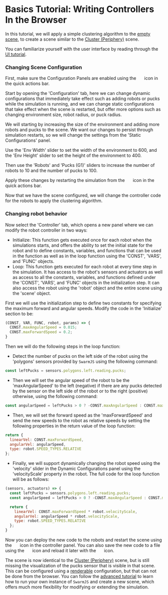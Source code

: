 # Basics Tutorial: Writing Controllers In the Browser

In this tutorial, we will apply a simple clustering algorithm to the [empty scene](https://m-abdulhak.github.io/SwarmJS/?scene=emptyScene), to create a scene similar to the [Cluster (Periphery)](https://m-abdulhak.github.io/SwarmJS/?scene=peripheryCluster) scene.

You can familiarize yourself with the user interface by reading through the [UI tutorial](./user-interface.md).

### Changing Scene Configuration

First, make sure the Configuration Panels are enabled using the &nbsp;<img src="https://raw.githubusercontent.com/FortAwesome/Font-Awesome/5.x/svgs/solid/cog.svg" width="10" height="10">&nbsp; icon in the quick actions bar.

Start by opening the 'Configuration' tab, here we can change dynamic configurations that immediately take effect such as adding robots or pucks while the simulation is running, and we can change static configurations that take effect when the scene is restarted, but offer more options such as changing environment size, robot radius, or puck radius.

We will starting by increasing the size of the environment and adding more robots and pucks to the scene. We want our changes to persist through simulation restarts, so we will change the settings from the 'Static Configurations' panel.

Use the 'Env Width' slider to set the width of the environment to 600, and the 'Env Height' slider to set the height of the environment to 400.


Then use the 'Robots' and 'Pucks (G1)' sliders to increase the number of robots to 10 and the number of pucks to 100.

Apply these changes by restarting the simulation from the &nbsp;<img src="https://raw.githubusercontent.com/FortAwesome/Font-Awesome/5.x/svgs/solid/sync.svg" width="10" height="10">&nbsp; icon in the quick actions bar.

Now that we have the scene configured, we will change the controller code for the robots to apply the clustering algorithm.

### Changing robot behavior

Now select the 'Controller' tab, which opens a new panel where we can modify the robot controller in two ways:
- Initialize: This function gets executed once for each robot when the simulations starts, and offers the ability to set the initial state for the robot and to define constants, variables, and functions that can be used in the function as well as in the loop function using the 'CONST', 'VARS', and 'FUNC' objects.
- Loop: This function gets executed for each robot at every time step in the simulation. It has access to the robot's sensors and actuators as well as access to all the constants, variables, and functions defined under the 'CONST', 'VARS', and 'FUNC' objects in the initialization step. It can also access the robot using the 'robot' object and the entire scene using the 'scene' object.

First we will use the initialization step to  define two constants for specifying the maximum forward and angular speeds. Modify the code in the 'Initialize' section to be:
```js
(CONST, VAR, FUNC, robot, params) => {
  CONST.maxAngularSpeed = 0.015;
  CONST.maxForwardSpeed = 0.2;
}
```

Then we will do the following steps in the loop function:

- Detect the number of pucks on the left side of the robot using the 'polygons' sensors provided by `SwarmJS` using the following command:

```js
const leftPucks = sensors.polygons.left.reading.pucks;
```

- Then we will set the angular speed of the robot to be the 'maxAngularSpeed' to the left (negative) if there are any pucks detected by the sensor on the left side of the robot or to the right (positive) otherwise, using the following command:
```js
const angularSpeed = leftPucks > 0 ? -CONST.maxAngularSpeed : CONST.maxAngularSpeed;
``` 

- Then, we will set the forward speed as the 'maxForwardSpeed' and send the new speeds to the robot as relative speeds by setting the following properties in the return value of the loop function:
```js
return {
  linearVel: CONST.maxForwardSpeed,
  angularVel: angularSpeed,
  type: robot.SPEED_TYPES.RELATIVE
};
```
- Finally, we will support dynamically changing the robot speed using the 'velocity' slider in the Dynamic Configurations panel using the 'velocityScale' property in the robot. The full code for the loop function will be as follows:
```js
(sensors, actuators) => {
  const leftPucks = sensors.polygons.left.reading.pucks;
  const angularSpeed = leftPucks > 0 ? -CONST.maxAngularSpeed : CONST.maxAngularSpeed;

  return {
    linearVel: CONST.maxForwardSpeed * robot.velocityScale,
    angularVel: angularSpeed * robot.velocityScale,
    type: robot.SPEED_TYPES.RELATIVE
  };
}
```

Now you can deploy the new code to the robots and restart the scene using the &nbsp;<img src="https://raw.githubusercontent.com/FortAwesome/Font-Awesome/5.x/svgs/solid/play.svg" width="10" height="10">&nbsp; icon in the controller panel. You can also save the new code to a file using the &nbsp;<img src="https://raw.githubusercontent.com/FortAwesome/Font-Awesome/5.x/svgs/solid/download.svg" width="10" height="10">&nbsp; icon and reload it later with the &nbsp;<img src="https://raw.githubusercontent.com/FortAwesome/Font-Awesome/5.x/svgs/solid/upload.svg" width="10" height="10">&nbsp; icon.

The scene is now identical to the [Cluster (Periphery)](https://m-abdulhak.github.io/SwarmJS/?scene=peripheryCluster) scene, but is still missing the visualization of the pucks sensor that is visible in that scene. This can be configured using a [renderable](./rendering-reference.md) configuration, but that can not be done from the browser. You can follow the [advanced tutorial](./advanced-tutorial.md) to learn how to run your own instance of `SwarmJS` and create a new scene, which offers much more flexibility for modifying or extending the simulation.
